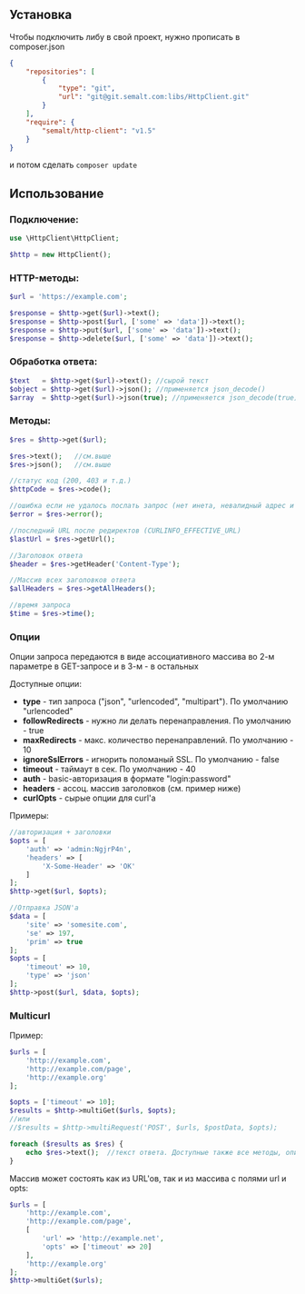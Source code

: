 ## Установка

Чтобы подключить либу в свой проект, нужно прописать в composer.json

```json
{
    "repositories": [
        {
            "type": "git",
            "url": "git@git.semalt.com:libs/HttpClient.git"
        }
    ],
    "require": {
        "semalt/http-client": "v1.5"
    }
}

```

и потом сделать `composer update`

## Использование

### Подключение:

```php
use \HttpClient\HttpClient;

$http = new HttpClient();
```

### HTTP-методы:

```php
$url = 'https://example.com';

$response = $http->get($url)->text();
$response = $http->post($url, ['some' => 'data'])->text();
$response = $http->put($url, ['some' => 'data'])->text();
$response = $http->delete($url, ['some' => 'data'])->text();
```

### Обработка ответа:

```php
$text	= $http->get($url)->text();	//сырой текст
$object	= $http->get($url)->json();	//применяется json_decode()
$array	= $http->get($url)->json(true);	//применяется json_decode(true)
```

### Методы:

```php
$res = $http->get($url);

$res->text();	//см.выше
$res->json();	//см.выше

//статус код (200, 403 и т.д.)
$httpCode = $res->code();

//ошибка если не удалось послать запрос (нет инета, невалидный адрес и т.д.)
$error = $res->error();

//последний URL после редиректов (CURLINFO_EFFECTIVE_URL)
$lastUrl = $res->getUrl();

//Заголовок ответа
$header = $res->getHeader('Content-Type');

//Массив всех заголовков ответа
$allHeaders = $res->getAllHeaders();

//время запроса
$time = $res->time();
```

### Опции

Опции запроса передаются в виде ассоциативного массива во 2-м параметре в GET-запросе и в 3-м - в остальных

Доступные опции:

 - **type** - тип запроса ("json", "urlencoded", "multipart"). По умолчанию "urlencoded"
 - **followRedirects** - нужно ли делать перенаправления. По умолчанию - true
 - **maxRedirects** - макс. количество перенаправлений. По умолчанию - 10
 - **ignoreSslErrors** - игнорить поломаный SSL. По умолчанию - false
 - **timeout** - таймаут в сек. По умолчанию - 40
 - **auth** - basic-авторизация в формате "login:password"
 - **headers** - ассоц. массив заголовков (см. пример ниже)
 - **curlOpts** - сырые опции для curl'а

Примеры:

```php
//авторизация + заголовки
$opts = [
    'auth' => 'admin:NgjrP4n',
    'headers' => [
        'X-Some-Header' => 'OK'
    ]
];
$http->get($url, $opts);

//Отправка JSON'а
$data = [
    'site' => 'somesite.com',
    'se' => 197,
    'prim' => true
];
$opts = [
    'timeout' => 10,
    'type' => 'json'
];
$http->post($url, $data, $opts);
```

### Multicurl

Пример:

```php
$urls = [
    'http://example.com',
    'http://example.com/page',
    'http://example.org'
];

$opts = ['timeout' => 10];
$results = $http->multiGet($urls, $opts);
//или
//$results = $http->multiRequest('POST', $urls, $postData, $opts);

foreach ($results as $res) {
    echo $res->text();	//текст ответа. Доступные также все методы, описанные выше
}
```

Массив может состоять как из URL'ов, так и из массива с полями url и opts:

```php
$urls = [
    'http://example.com',
    'http://example.com/page',
    [
        'url' => 'http://example.net',
        'opts' => ['timeout' => 20]
    ],
    'http://example.org'
];
$http->multiGet($urls);
```
